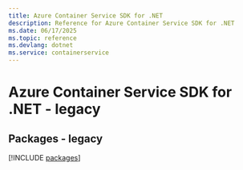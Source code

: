 ```yaml
---
title: Azure Container Service SDK for .NET
description: Reference for Azure Container Service SDK for .NET
ms.date: 06/17/2025
ms.topic: reference
ms.devlang: dotnet
ms.service: containerservice
---
```

# Azure Container Service SDK for .NET - legacy
## Packages - legacy
[!INCLUDE [packages](container-service-index.md)]